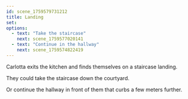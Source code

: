 ```yaml
---
id: scene_1759579731212
title: Landing
set:
options:
  - text: "Take the staircase"
    next: scene_1759577020141
  - text: "Continue in the hallway"
    next: scene_1759574822419
---
```


Carlotta exits the kitchen and finds themselves on a staircase landing. 

They could take the staircase down the courtyard. 

Or continue the hallway in front of them that curbs a few meters further.